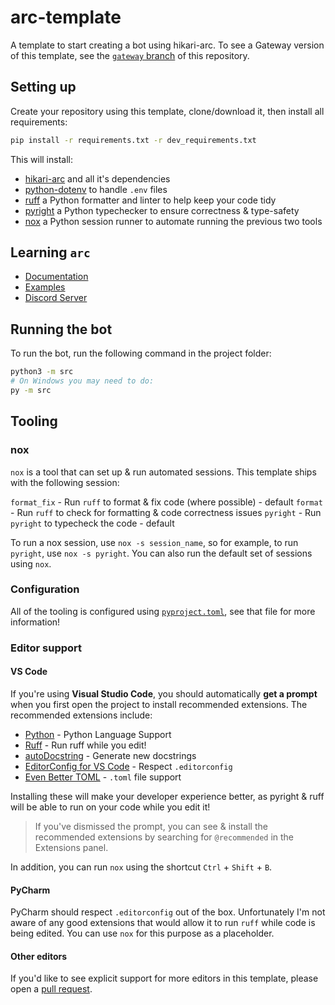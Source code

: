 # arc-template

A template to start creating a bot using hikari-arc. To see a Gateway version of this template, see the [`gateway` branch](https://github.com/hypergonial/arc-template/tree/gateway) of this repository.

## Setting up

Create your repository using this template, clone/download it, then install all requirements:

```sh
pip install -r requirements.txt -r dev_requirements.txt
```

This will install:

- [hikari-arc](https://github.com/hypergonial/hikari-arc) and all it's dependencies
- [python-dotenv](https://github.com/theskumar/python-dotenv) to handle `.env` files
- [ruff](https://github.com/astral-sh/ruff) a Python formatter and linter to help keep your code tidy
- [pyright](https://github.com/microsoft/pyright) a Python typechecker to ensure correctness & type-safety
- [nox](https://github.com/wntrblm/nox) a Python session runner to automate running the previous two tools

## Learning `arc`

- [Documentation](https://arc.hypergonial.com)
- [Examples](https://github.com/hypergonial/hikari-arc/tree/main/examples)
- [Discord Server](https://discord.gg/hikari)

## Running the bot

To run the bot, run the following command in the project folder:

```sh
python3 -m src
# On Windows you may need to do:
py -m src
```

## Tooling

### nox

`nox` is a tool that can set up & run automated sessions. This template ships with the following session:

`format_fix` - Run `ruff` to format & fix code (where possible) - default
`format` - Run `ruff` to check for formatting & code correctness issues
`pyright` - Run `pyright` to typecheck the code - default

To run a nox session, use `nox -s session_name`, so for example, to run `pyright`, use `nox -s pyright`.
You can also run the default set of sessions using `nox`.

### Configuration

All of the tooling is configured using [`pyproject.toml`](https://github.com/hypergonial/arc-template/blob/gateway/pyproject.toml), see that file for more information!

### Editor support

#### VS Code

If you're using **Visual Studio Code**, you should automatically **get a prompt** when you first open the project to install
recommended extensions. The recommended extensions include:

- [Python](https://marketplace.visualstudio.com/items?itemName=ms-python.python) - Python Language Support
- [Ruff](https://marketplace.visualstudio.com/items?itemName=charliermarsh.ruff) - Run ruff while you edit!
- [autoDocstring](https://marketplace.visualstudio.com/items?itemName=njpwerner.autodocstring) - Generate new docstrings
- [EditorConfig for VS Code](https://marketplace.visualstudio.com/items?itemName=EditorConfig.EditorConfig) - Respect `.editorconfig`
- [Even Better TOML](https://marketplace.visualstudio.com/items?itemName=tamasfe.even-better-toml) - `.toml` file support

Installing these will make your developer experience better, as pyright & ruff will be able to run on your code while you edit it!

> If you've dismissed the prompt, you can see & install the recommended extensions by searching for `@recommended` in the Extensions panel.

In addition, you can run `nox` using the shortcut `Ctrl` + `Shift` + `B`.

#### PyCharm

PyCharm should respect `.editorconfig` out of the box. Unfortunately I'm not aware of any good extensions that would allow it to run `ruff` while code
is being edited. You can use `nox` for this purpose as a placeholder.

#### Other editors

If you'd like to see explicit support for more editors in this template, please open a [pull request](https://github.com/hypergonial/arc-template/pulls).

